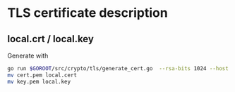 # TLS certificate description

## local.crt / local.key

Generate with

```bash
go run $GOROOT/src/crypto/tls/generate_cert.go  --rsa-bits 1024 --host 127.0.0.1,::1,localhost --ca --start-date "Jan 1 00:00:00 1970" --duration=1000000h
mv cert.pem local.cert
mv key.pem local.key
```
